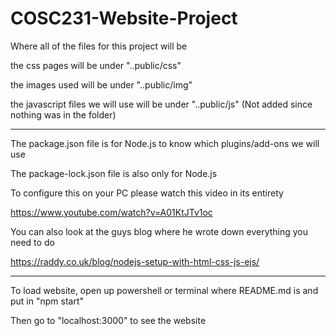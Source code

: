 # COSC231-Website-Project
Where all of the files for this project will be

the css pages will be under "..public/css"

the images used will be under "..public/img"

the javascript files we will use will be under "..public/js" (Not added since nothing was in the folder)

*********************************************************************

The package.json file is for Node.js to know which plugins/add-ons we will use

The package-lock.json file is also only for Node.js


To configure this on your PC please watch this video in its entirety
      
https://www.youtube.com/watch?v=A01KtJTv1oc 



You can also look at the guys blog where he wrote down everything you need to do
    
https://raddy.co.uk/blog/nodejs-setup-with-html-css-js-ejs/


*********************************************************************
To load website, open up powershell or terminal where README.md is and put in "npm start"

Then go to "localhost:3000" to see the website
